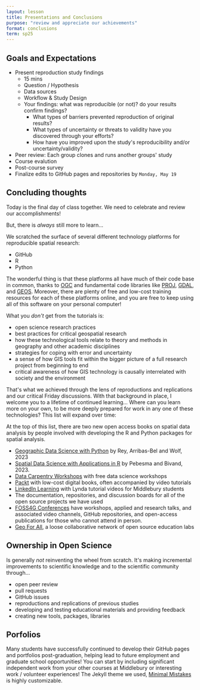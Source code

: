 ```yaml
---
layout: lesson
title: Presentations and Conclusions
purpose: "review and appreciate our achievements"
format: conclusions
term: sp25
---
```


## Goals and Expectations

- Present reproduction study findings
  - 15 mins
  - Question / Hypothesis
  - Data sources
  - Workflow & Study Design
  - Your findings: what was reproducible (or not)? do your results confirm findings?
    - What types of barriers prevented reproduction of original results?
    - What types of uncertainty or threats to validity have you discovered through your efforts?
    - How have you improved upon the study's reproducibility and/or uncertainty/validity?
- Peer review: Each group clones and runs another groups' study
- Course evalution
- Post-course survey
- Finalize edits to GitHub pages and repositories by `Monday, May 19`

## Concluding thoughts

Today is the final day of class together. We need to celebrate and review our accomplishments!

But, there is *always* still more to learn...

We scratched the surface of several different technology platforms for reproducible spatial research:

- GitHub
- R
- Python

The wonderful thing is that these platforms all have much of their code base in common, thanks to [OGC](https://www.ogc.org/) and fundamental code libraries like [PROJ](https://proj.org), [GDAL](http://gdal.org/), and [GEOS](https://trac.osgeo.org/geos/). Moreover, there are plenty of free and low-cost training resources for each of these platforms online, and you are free to keep using all of this software on your personal computer!

What you *don't* get from the tutorials is:
- open science research practices
- best practices for critical geospatial research
- how these technological tools relate to theory and methods in geography and other academic disciplines
- strategies for coping with error and uncertainty
- a sense of how GIS tools fit within the bigger picture of a full research project from beginning to end
- critical awareness of how GIS technology is causally interrelated with society and the environment

That's what we achieved through the lens of reproductions and replications and our critical Friday discussions. With that background in place, I welcome you to a lifetime of continued learning...
Where can you learn more on your own, to be more deeply prepared for work in any one of these technologies? This list will expand over time:

At the top of this list, there are two new open access books on spatial data analysis by people involved with developing the R and Python packages for spatial analysis.

- [Geographic Data Science with Python](https://geographicdata.science/book/intro.html) by Rey, Arribas-Bel and Wolf, 2023
- [Spatial Data Science with Applications in R](https://r-spatial.org/book/) by Pebesma and Bivand, 2023.
- [Data Carpentry Workshops](https://datacarpentry.org/) with free data science workshops
- [Packt](https://www.packtpub.com/) with low-cost digital books, often accompanied by video tutorials
- [LinkedIn Learning](https://go.middlebury.edu/lil/) with Lynda tutorial videos for Middlebury students
- The documentation, repositories, and discussion boards for all of the open source projects we have used
- [FOSS4G Conferences](https://foss4g.org/) have workshops, applied and research talks, and associated video channels, GitHub repositories, and open-access publications for those who cannot attend in person.
- [Geo For All](https://www.osgeo.org/initiatives/geo-for-all/), a loose collaborative network of open source education labs

## Ownership in Open Science

Is generally *not* reinventing the wheel from scratch. It's making incremental improvements to scientific knowledge and to the scientific community through...

- open peer review
- pull requests
- GitHub issues
- reproductions and replications of previous studies
- developing and testing educational materials and providing feedback
- creating new tools, packages, libraries

## Porfolios

Many students have successfully continued to develop their GitHub pages and portfolios post-graduation, helping lead to future employment and graduate school opportunities! You can start by including significant independent work from your other courses at Middlebury or interesting work / volunteer experiences! The Jekyll theme we used, [Minimal Mistakes](https://mmistakes.github.io/minimal-mistakes/) is highly customizable.